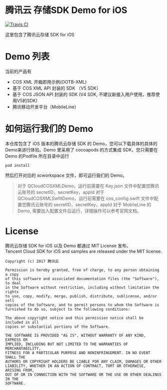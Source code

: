 # 腾讯云 存储SDK Demo for iOS

[![Travis CI](https://travis-ci.org/tencentyun/qcloud-sdk-ios-samples.svg?branch=master)](https://travis-ci.org/tencentyun/qcloud-sdk-ios-samples)

这里包含了腾讯云存储 SDK for iOS

# Demo 列表
当前的产品有
- COS XML 开箱即用示例(OOTB-XML)
- 基于 COS XML API 封装的 SDK （V5 SDK）
- 基于 COS JSON API 封装的 SDK (V4 SDK, 不建议新接入用户使用，推荐使用V5的SDK)
- 腾讯移动开发平台（MobileLine）


# 如何运行我们的 Demo
本仓库包含了 iOS 版本的腾讯云存储 SDK 的 Demo，您可以下载具体的具体的Demo来进行体验。Demo 里采用了 cocoapods 的方式集成 SDK，您只需要在 Demo 的Podfile 所在目录中运行
```
pod install
```
然后打开对应的 xcworkspace 文件，即可运行我们的 Demo。    
> 对于 QCloudCOSXMLDemo，运行前需要在 Key.json 文件中配置您腾讯云账号的 secretID，secretKey，appId
> 对于 QCloudCOSXMLSwfitDemo，运行前需要在 cos_config.swift 文件中配置您腾讯云账号的 secretID，secretKey，appId 
> 对于 MoblieLine 的 Demo, 需要加入配置文件后运行，详细操作可以参考官网文档。

# License
腾讯云存储 SDK for iOS 以及 Demo 都通过 MIT License 发布。    
Tencent Cloud SDK for iOS and samples are released under the MIT license.
~~~
Copyright (c) 2017 腾讯云

Permission is hereby granted, free of charge, to any person obtaining a copy
of this software and associated documentation files (the "Software"), to deal
in the Software without restriction, including without limitation the rights
to use, copy, modify, merge, publish, distribute, sublicense, and/or sell
copies of the Software, and to permit persons to whom the Software is
furnished to do so, subject to the following conditions:

The above copyright notice and this permission notice shall be included in all
copies or substantial portions of the Software.

THE SOFTWARE IS PROVIDED "AS IS", WITHOUT WARRANTY OF ANY KIND, EXPRESS OR
IMPLIED, INCLUDING BUT NOT LIMITED TO THE WARRANTIES OF MERCHANTABILITY,
FITNESS FOR A PARTICULAR PURPOSE AND NONINFRINGEMENT. IN NO EVENT SHALL THE
AUTHORS OR COPYRIGHT HOLDERS BE LIABLE FOR ANY CLAIM, DAMAGES OR OTHER
LIABILITY, WHETHER IN AN ACTION OF CONTRACT, TORT OR OTHERWISE, ARISING FROM,
OUT OF OR IN CONNECTION WITH THE SOFTWARE OR THE USE OR OTHER DEALINGS IN THE
SOFTWARE.
~~~
